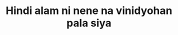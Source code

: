 ---
layout: post
title: Hindi alam ni nene na vinidyohan pala siya
duration: '3:28'
view: 184
rate: 2
video: 'https://flashservice.xvideos.com/embedframe/26915827'
category: 
 - pinay
tags: 
 - pinay-sex
 - nagparaos
 - nene
 - mokong
 - fucked
 - jackpot
 - flawless
priority: 0.9
changefreq: daily
---